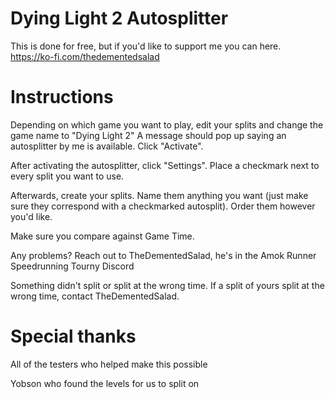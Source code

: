 # Dying Light 2 Autosplitter
This is done for free, but if you'd like to support me you can here. https://ko-fi.com/thedementedsalad

# Instructions
Depending on which game you want to play, edit your splits and change the game name to "Dying Light 2" A message should pop up saying an autosplitter by me is available. Click "Activate".

After activating the autosplitter, click "Settings". Place a checkmark next to every split you want to use.

Afterwards, create your splits. Name them anything you want (just make sure they correspond with a checkmarked autosplit). Order them however you'd like.

Make sure you compare against Game Time.

Any problems? Reach out to TheDementedSalad, he's in the Amok Runner Speedrunning Tourny Discord

Something didn't split or split at the wrong time.
If a split of yours split at the wrong time, contact TheDementedSalad.

# Special thanks
All of the testers who helped make this possible

Yobson who found the levels for us to split on
